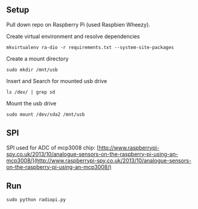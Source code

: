 Setup
---
Pull down repo on Raspberry Pi (used Raspbien Wheezy).

Create virtual environment and resolve dependencies

```
mkvirtualenv ra-dio -r requirements.txt --system-site-packages
```

Create a mount directory

```
sudo mkdir /mnt/usb
```

Insert and Search for mounted usb drive

```
ls /dev/ | grep sd
```

Mount the usb drive

```
sudo mount /dev/sda2 /mnt/usb
```

SPI
---
SPI used for ADC of mcp3008 chip: [http://www.raspberrypi-spy.co.uk/2013/10/analogue-sensors-on-the-raspberry-pi-using-an-mcp3008/](http://www.raspberrypi-spy.co.uk/2013/10/analogue-sensors-on-the-raspberry-pi-using-an-mcp3008/)


Run
---
```
sudo python radiopi.py
```